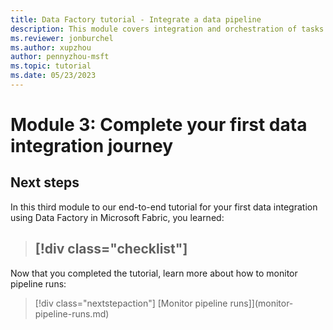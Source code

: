 ```yaml
---
title: Data Factory tutorial - Integrate a data pipeline 
description: This module covers integration and orchestration of tasks with your data pipeline, as part of an end-to-end data integration tutorial to complete a full data integration scenario with Data Factory in Microsoft Fabric within an hour.
ms.reviewer: jonburchel
ms.author: xupzhou
author: pennyzhou-msft
ms.topic: tutorial
ms.date: 05/23/2023
---
```


# Module 3: Complete your first data integration journey



## Next steps

In this third module to our end-to-end tutorial for your first data integration using Data Factory in Microsoft Fabric, you learned:

> [!div class="checklist"]
> - 

Now that you completed the tutorial, learn more about how to monitor pipeline runs:

> [!div class="nextstepaction"]
> [Monitor pipeline runs]](monitor-pipeline-runs.md)